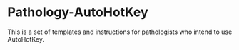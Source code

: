 # Pathology-AutoHotKey
This is a set of templates and instructions for pathologists who intend to use AutoHotKey.

